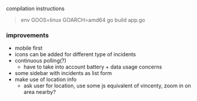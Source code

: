 compilation instructions  
> env GOOS=linux GOARCH=amd64 go build app.go

### improvements
- mobile first
- icons can be added for different type of incidents
- continuous polling(?)
    - have to take into account battery + data usage concerns
- some sidebar with incidents as list form
- make use of location info
    - ask user for location, use some js equivalent of vincenty, zoom in on area nearby?
